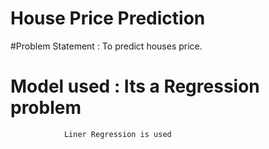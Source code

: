 # House Price Prediction

#Problem Statement : To predict houses price.

# Model used : Its a Regression problem 
                Liner Regression is used
